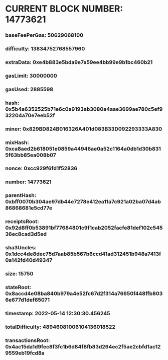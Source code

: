 # CURRENT BLOCK NUMBER: 14773621

### baseFeePerGas: 50629068100
### difficulty: 13834752768557960
### extraData: 0xe4b883e5bda9e7a59ee4bb99e9b1bc460b21
### gasLimit: 30000000
### gasUsed: 2885598
### hash: 0x5b4a6352525b71e6c0a9193ab3080a4aae3699ae780c5ef932204a70e7eeb52f
### miner: 0x829BD824B016326A401d083B33D092293333A830
### mixHash: 0xca8aed2b618051e0859a44946ae0a52c1164a0db1d30b8315f63bb85ea008b07
### nonce: 0xcc929f6fd1f52836
### number: 14773621
### parentHash: 0xbff0070b304ae97db44e7278e412ea11a7c921a02ba07d4ab86868681e5cd77e
### receiptsRoot: 0x92d8ff0b53891bf77684801c9f1cab2052facfe81def102c54536ec8cad3d5ed
### sha3Uncles: 0x1dcc4de8dec75d7aab85b567b6ccd41ad312451b948a7413f0a142fd40d49347
### size: 15750
### stateRoot: 0x8accd4e08ba840b979a4e52fc67d2f314a76650f448ffb8036e677d1def65071
### timestamp: 2022-05-14 12:30:30.456245
### totalDifficulty: 48946081006104136018522
### transactionsRoot: 0x4ac15da1d9fec8f3fc1b6d84f8fb83d264ec2f5ae2cbfd1ac129559eb19fcd8a
